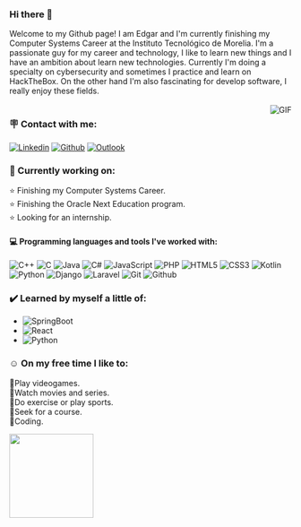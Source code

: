 ### Hi there 👋
Welcome to my Github page! I am Edgar and I'm currently finishing my Computer Systems Career at the Instituto Tecnológico de Morelia.
I'm a passionate guy for my career and technology, I like to learn new things and I have an ambition about learn new technologies. Currently I'm doing a specialty on cybersecurity and sometimes I practice and learn on HackTheBox. On the other hand I'm also fascinating for develop software, I really enjoy these fields.
<br/><br/><img align="right" alt="GIF" src="https://i.pinimg.com/originals/e4/26/70/e426702edf874b181aced1e2fa5c6cde.gif" />
### 🪧 Contact with me:
[![Linkedin](https://img.shields.io/badge/-LinkedIn-blue?style=flat&logo=Linkedin&logoColor=white)](https://www.linkedin.com/in/edgar-mm)
[![Github](https://img.shields.io/badge/-Github-000?style=flat&logo=Github&logoColor=white)](https://github.com/DanielMMITM/)
[![Outlook](https://img.shields.io/badge/Outlook-blue?style=flat&logo=microsoftoutlook&logoColor=white)](mailto:edanielm21@hotmail.com)

### 🌟 Currently working on:
⭐ Finishing my Computer Systems Career.<br/>
⭐ Finishing the Oracle Next Education program.<br/>
⭐ Looking for an internship.<br/>

#### :computer: Programming languages and tools I've worked with: 

![C++](https://img.shields.io/badge/-C++-000000?style=flat&logo=c%2B%2B&logoColor=blue)
![C](https://img.shields.io/badge/-C-000000?style=flat&logo=c&logoColor=#A8B9CC)
![Java](https://img.shields.io/badge/-Java-000000?style=flat&logo=java)
![C#](https://img.shields.io/badge/-C%23-000000?style=flat&logo=csharp&logoColor=violet)
![JavaScript](https://img.shields.io/badge/-JavaScript-000000?style=flat&logo=javascript)
![PHP](https://img.shields.io/badge/-PHP-000000?style=flat&logo=php&logoColor=#777BB4)
![HTML5](https://img.shields.io/badge/-HTML5-000000?style=flat&logo=html5)
![CSS3](https://img.shields.io/badge/-CSS-000000?style=flat&logo=css3&logoColor=blue)
![Kotlin](https://img.shields.io/badge/-Kotlin-000000?style=flat&logo=kotlin&logoColor=green)
![Python](https://img.shields.io/badge/-Python-000000?style=flat&logo=python&logoColor=#3776AB)
![Django](https://img.shields.io/badge/-Django-000000?style=flat&logo=django&logoColor=darkgreen)
![Laravel](https://img.shields.io/badge/-Laravel-000000?style=flat&logo=laravel&logoColor=#FF2D20)
![Git](https://img.shields.io/badge/-Git-000000?style=flat&logo=git)
![Github](https://img.shields.io/badge/-Github-000000?style=flat&logo=github) 

### ✔️ Learned by myself a little of:

* ![SpringBoot](https://img.shields.io/badge/-SpringBoot-000000?style=flat&logo=springboot&logoColor=##6DB33F)
* ![React](https://img.shields.io/badge/-React-000000?style=flat&logo=react&logoColor=#61DAFB)
* ![Python](https://img.shields.io/badge/-Python-000000?style=flat&logo=python&logoColor=#3776AB)

### ☺️ On my free time I like to:
💠Play videogames.<br/>
💠Watch movies and series.<br/>
💠Do exercise or play sports.<br/>
💠Seek for a course.<br/>
💠Coding.

<img src='https://github.com/Rishit-dagli/Rishit-dagli/blob/master/images/octocat-anime.gif' width='150"'>
